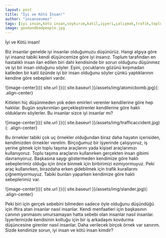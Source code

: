 ```yaml
---
layout: post
title: "İyi ve Kötü İnsan!"
author: "insansevmez"
tags: [iyi insan,kötü insan,soykırım,katil,işyeri,çalışmak,trafik,toplu taşıma]
image: goodandbadpeople.jpg
---
```


İyi ve Kötü insan!

Biz insanlar genelde iyi insanlar olduğumuzu düşünürüz. Hangi algıya göre iyi insanız tabiki kendi düşüncemize göre iyi insanız. Toplum tarafından en hastalıklı insan ilan edilen biri dahi kendisinde bir sorun olduğunu düşünmez ve iyi bir insan olduğunu söyler. Eşini, çocuklarını gözünü kırpmadan katleden bir katil özünde iyi bir insan olduğunu söyler çünkü yaptıklarının kendine göre sebepleri vardır. 

![image-center]({{ site.url }}{{ site.baseurl }}/assets/img/atomicbomb.jpg){: .align-center}

Kitleleri hiç düşünmeden yok eden emirleri verenler kendilerine göre hep haklılar. Bugün soykırımları gerçekleştirenler kendilerine göre haklı olduklarını söylerler. Bu insanlar sizce iyi insanlar mı? 

![image-center]({{ site.url }}{{ site.baseurl }}/assets/img/trafficaccident.jpg){: .align-center}

Bu örnekler tabiki çok uç örnekler olduğundan biraz daha hayatın içerisiden, kendimizden örnekler verelim. Birçoğumuz bir işyerinde çalışıyoruz, iş yerine gitmek için toplu taşıma araçlarını yada kişisel araçlarımızı kullanıyoruz. Toplu taşıma araçlarını kullanırken gerçekten insan gibimi davranıyoruz. Başkasına saygı göstermeden kendimize göre haklı sebeplerimiz olduğu için önce binmek için birbirimizi ezmiyormuyuz. Peki araç kullanırken, birazdaha erken gidebilmek için trafik kurallarını çiğnemiyormuyuz. Tabiki bunları yaparken kendimize göre haklı sebeplerimiz var.

![image-center]({{ site.url }}{{ site.baseurl }}/assets/img/slander.jpg){: .align-center}

Peki biri için gerçek sebebini bilmeden sadece öyle olduğunu düşündüğü için iftira atan insanlar nasıl insanlar. Kendi menfaatleri için başkasının canının yanmasını umursamayan hatta sebebi olan insanlar nasıl insanlar. İşyerlerinizde kendisinin koltuğu için bir iş arkadaşını kovdurma düşüncesine girenler nasıl insanlar. Daha verilecek birçok örnek var sanırım. Sizde kendinize sorun, iyi insan ve kötü insan kimdir?

